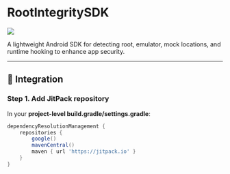 # RootIntegritySDK

[![](https://jitpack.io/v/yourusername/RootIntegritySDK.svg)](https://jitpack.io/#yourusername/RootIntegritySDK)

A lightweight Android SDK for detecting root, emulator, mock locations, and runtime hooking to enhance app security.

---

## 🚀 **Integration**

### **Step 1. Add JitPack repository**

In your **project-level build.gradle/settings.gradle**:

```gradle
dependencyResolutionManagement {
    repositories {
        google()
        mavenCentral()
        maven { url 'https://jitpack.io' }
    }
}

